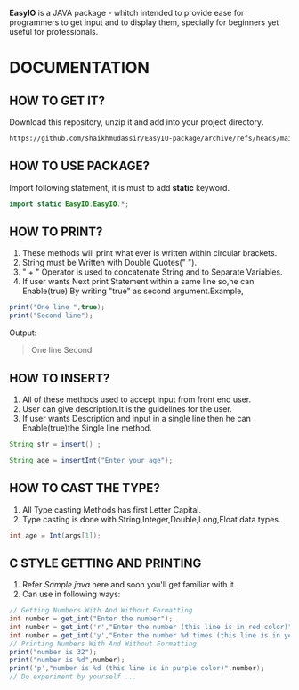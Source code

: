 **EasyIO** is a JAVA package - whitch intended to provide ease for programmers to get input and to display them, specially for beginners yet useful for professionals.

# DOCUMENTATION

## HOW TO GET IT?

Download this repository, unzip it and add into your project directory.

``` html
https://github.com/shaikhmudassir/EasyIO-package/archive/refs/heads/main.zip
```

## HOW TO USE PACKAGE?

Import following statement, it is must to add **static** keyword.

```java
import static EasyIO.EasyIO.*;
```

## HOW TO PRINT?

1. These methods will print what ever is written within circular brackets.
2. String must be Written with Double Quotes(" ").
3. " + " Operator is used to concatenate String and to Separate Variables.
4. If user wants Next print Statement within a same line so,he can Enable(true) By writing "true" as second argument.Example,

```java
print("One line ",true);
print("Second line");
```

Output:
> One line Second

## HOW TO INSERT?

1. All of these methods used to accept input from front end user.
2. User can give description.It is the guidelines for the user.
3. If user wants Description and input in a single line then he can Enable(true)the Single line method.

```java
String str = insert() ;

String age = insertInt("Enter your age");
```

## HOW TO CAST THE TYPE?

1. All Type casting Methods has first Letter Capital.
2. Type casting is done with String,Integer,Double,Long,Float data types.

```java
int age = Int(args[1]);
```

## C STYLE GETTING AND PRINTING

1. Refer *Sample.java* here and soon you'll get familiar with it.
2. Can use in following ways:

```java
// Getting Numbers With And Without Formatting
int number = get_int("Enter the number");
int number = get_int('r',"Enter the number (this line is in red color)");
int number = get_int('y',"Enter the number %d times (this line is in yellow color)",2);
// Printing Numbers With And Without Formatting
print("number is 32");
print("number is %d",number);
print('p',"number is %d (this line is in purple color)",number);
// Do experiment by yourself ...
```

